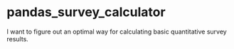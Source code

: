 # pandas_survey_calculator
I want to figure out an optimal way for calculating basic quantitative survey results.
